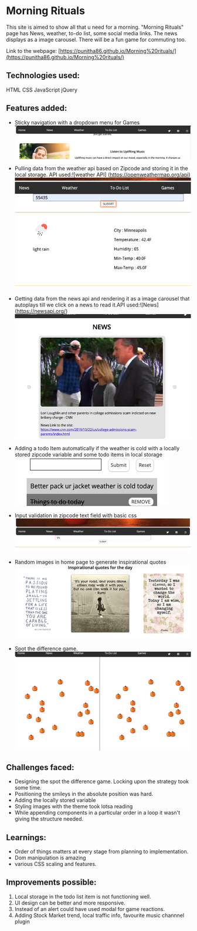 # Morning Rituals
This site is aimed to show all that u need for a morning. "Morning Rituals" page has News, weather, to-do list, some social media links. The news displays as a image carousel. There will be a fun game for commuting too.

Link to the webpage: [https://punitha86.github.io/Morning%20rituals/](https://punitha86.github.io/Morning%20rituals/)

## Technologies used:
  HTML
  CSS
  JavaScript
  jQuery

## Features added:
* Sticky navigation with a dropdown menu for Games
![Sticky Navigation Bar](Markdown_images/StickyNavigation.png)

* Pulling data from the weather api based on Zipcode and storing it in the local storage. API used:![weather API] (https://openweathermap.org/api)
![todo](Markdown_images/weatherAPI.png)

* Getting data from the news api and rendering it as a image carousel that autoplays till we click on a news to read it.API used:![News] (https://newsapi.org/)
![todo](Markdown_images/newsCarousel.png)

* Adding a todo Item automatically if the weather is cold with a locally stored zipcode variable and some todo items in local storage
![todo](Markdown_images/Weather_based_todo.png)


* Input validation in zipcode text field with basic css
![red dashed zip validation](Markdown_images/BasicInputValidation.png)


* Random images in home page to generate inspirational quotes
![quotes](Markdown_images/RandomImage.png)


* Spot the difference game.
![Spot the difference game](Markdown_images/spot_the_difference.png)


## Challenges faced:
* Designing the spot the difference game. Locking upon the strategy took some time.
* Positioning the smileys in the absolute position was hard.
* Adding the locally stored variable
* Styling images with the theme took lotsa reading
* While appending components in a particular order in a loop it wasn't giving the structure needed.

## Learnings:
* Order of things matters at every stage from planning to implementation.
* Dom manipulation is amazing
* various CSS scaling and features.

## Improvements possible:
1. Local storage in the todo list item is not functioning well.
2. UI design can be better and more responsive.
3. Instead of an alert could have used modal for game reactions.
4. Adding Stock Market trend, local traffic info, favourite music channnel plugin
